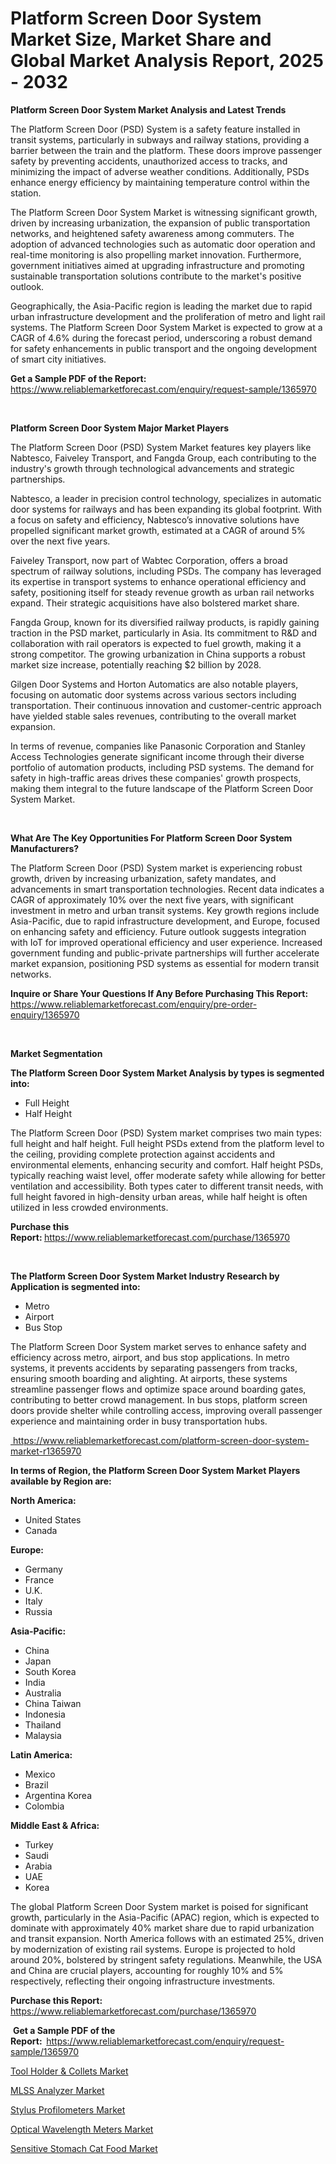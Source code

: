 <p><h1>Platform Screen Door System Market Size, Market Share and Global Market Analysis Report, 2025 - 2032</h1></p><p><strong>Platform Screen Door System Market Analysis and Latest Trends</strong></p>
<p><p>The Platform Screen Door (PSD) System is a safety feature installed in transit systems, particularly in subways and railway stations, providing a barrier between the train and the platform. These doors improve passenger safety by preventing accidents, unauthorized access to tracks, and minimizing the impact of adverse weather conditions. Additionally, PSDs enhance energy efficiency by maintaining temperature control within the station.</p><p>The Platform Screen Door System Market is witnessing significant growth, driven by increasing urbanization, the expansion of public transportation networks, and heightened safety awareness among commuters. The adoption of advanced technologies such as automatic door operation and real-time monitoring is also propelling market innovation. Furthermore, government initiatives aimed at upgrading infrastructure and promoting sustainable transportation solutions contribute to the market's positive outlook.</p><p>Geographically, the Asia-Pacific region is leading the market due to rapid urban infrastructure development and the proliferation of metro and light rail systems. The Platform Screen Door System Market is expected to grow at a CAGR of 4.6% during the forecast period, underscoring a robust demand for safety enhancements in public transport and the ongoing development of smart city initiatives.</p></p>
<p><strong>Get a Sample PDF of the Report:&nbsp;</strong> <a href="https://www.reliablemarketforecast.com/enquiry/request-sample/1365970?utm_campaign=1899&utm_medium=2&utm_source=Github&utm_content=ia&utm_term=22032025&utm_id=platform-screen-door-system">https://www.reliablemarketforecast.com/enquiry/request-sample/1365970</a></p>
<p>&nbsp;</p>
<p><strong>Platform Screen Door System Major Market Players</strong></p>
<p><p>The Platform Screen Door (PSD) System Market features key players like Nabtesco, Faiveley Transport, and Fangda Group, each contributing to the industry's growth through technological advancements and strategic partnerships.</p><p>Nabtesco, a leader in precision control technology, specializes in automatic door systems for railways and has been expanding its global footprint. With a focus on safety and efficiency, Nabtesco’s innovative solutions have propelled significant market growth, estimated at a CAGR of around 5% over the next five years.</p><p>Faiveley Transport, now part of Wabtec Corporation, offers a broad spectrum of railway solutions, including PSDs. The company has leveraged its expertise in transport systems to enhance operational efficiency and safety, positioning itself for steady revenue growth as urban rail networks expand. Their strategic acquisitions have also bolstered market share.</p><p>Fangda Group, known for its diversified railway products, is rapidly gaining traction in the PSD market, particularly in Asia. Its commitment to R&D and collaboration with rail operators is expected to fuel growth, making it a strong competitor. The growing urbanization in China supports a robust market size increase, potentially reaching $2 billion by 2028.</p><p>Gilgen Door Systems and Horton Automatics are also notable players, focusing on automatic door systems across various sectors including transportation. Their continuous innovation and customer-centric approach have yielded stable sales revenues, contributing to the overall market expansion.</p><p>In terms of revenue, companies like Panasonic Corporation and Stanley Access Technologies generate significant income through their diverse portfolio of automation products, including PSD systems. The demand for safety in high-traffic areas drives these companies' growth prospects, making them integral to the future landscape of the Platform Screen Door System Market.</p></p>
<p>&nbsp;</p>
<p><strong>What Are The Key Opportunities For Platform Screen Door System Manufacturers?</strong></p>
<p><p>The Platform Screen Door (PSD) System market is experiencing robust growth, driven by increasing urbanization, safety mandates, and advancements in smart transportation technologies. Recent data indicates a CAGR of approximately 10% over the next five years, with significant investment in metro and urban transit systems. Key growth regions include Asia-Pacific, due to rapid infrastructure development, and Europe, focused on enhancing safety and efficiency. Future outlook suggests integration with IoT for improved operational efficiency and user experience. Increased government funding and public-private partnerships will further accelerate market expansion, positioning PSD systems as essential for modern transit networks.</p></p>
<p><strong>Inquire or Share Your Questions If Any Before Purchasing This Report:</strong> <a href="https://www.reliablemarketforecast.com/enquiry/pre-order-enquiry/1365970?utm_campaign=1899&utm_medium=2&utm_source=Github&utm_content=ia&utm_term=22032025&utm_id=platform-screen-door-system">https://www.reliablemarketforecast.com/enquiry/pre-order-enquiry/1365970</a></p>
<p>&nbsp;</p>
<p><strong>Market Segmentation</strong></p>
<p><strong>The Platform Screen Door System Market Analysis by types is segmented into:</strong></p>
<p><ul><li>Full Height</li><li>Half Height</li></ul></p>
<p><p>The Platform Screen Door (PSD) System market comprises two main types: full height and half height. Full height PSDs extend from the platform level to the ceiling, providing complete protection against accidents and environmental elements, enhancing security and comfort. Half height PSDs, typically reaching waist level, offer moderate safety while allowing for better ventilation and accessibility. Both types cater to different transit needs, with full height favored in high-density urban areas, while half height is often utilized in less crowded environments.</p></p>
<p><strong>Purchase this Report:&nbsp;</strong><a href="https://www.reliablemarketforecast.com/purchase/1365970?utm_campaign=1899&utm_medium=2&utm_source=Github&utm_content=ia&utm_term=22032025&utm_id=platform-screen-door-system">https://www.reliablemarketforecast.com/purchase/1365970</a></p>
<p>&nbsp;</p>
<p><strong>The Platform Screen Door System Market Industry Research by Application is segmented into:</strong></p>
<p><ul><li>Metro</li><li>Airport</li><li>Bus Stop</li></ul></p>
<p><p>The Platform Screen Door System market serves to enhance safety and efficiency across metro, airport, and bus stop applications. In metro systems, it prevents accidents by separating passengers from tracks, ensuring smooth boarding and alighting. At airports, these systems streamline passenger flows and optimize space around boarding gates, contributing to better crowd management. In bus stops, platform screen doors provide shelter while controlling access, improving overall passenger experience and maintaining order in busy transportation hubs.</p></p>
<p><a href="https://www.reliablemarketforecast.com/platform-screen-door-system-market-r1365970?utm_campaign=1899&utm_medium=2&utm_source=Github&utm_content=ia&utm_term=22032025&utm_id=platform-screen-door-system">&nbsp;https://www.reliablemarketforecast.com/platform-screen-door-system-market-r1365970</a></p>
<p><strong>In terms of Region, the Platform Screen Door System Market Players available by Region are:</strong></p>
<p>
    <p> <strong> North America: </strong>
        <ul>
            <li>United States</li>
            <li>Canada</li>
        </ul>
        </p> 
    <p> <strong> Europe: </strong>
        <ul>
            <li>Germany</li>
            <li>France</li>
            <li>U.K.</li>
            <li>Italy</li>
            <li>Russia</li>
        </ul>
        </p> 
    <p> <strong> Asia-Pacific: </strong>
        <ul>
            <li>China</li>
            <li>Japan</li>
            <li>South Korea</li>
            <li>India</li>
            <li>Australia</li>
            <li>China Taiwan</li>
            <li>Indonesia</li>
            <li>Thailand</li>
            <li>Malaysia</li>
        </ul>
        </p> 
    <p> <strong> Latin America: </strong>
        <ul>
            <li>Mexico</li>
            <li>Brazil</li>
            <li>Argentina Korea</li>
            <li>Colombia</li>
        </ul>
        </p> 
    <p> <strong> Middle East & Africa: </strong>
        <ul>
            <li>Turkey</li>
            <li>Saudi</li>
            <li>Arabia</li>
            <li>UAE</li>
            <li>Korea</li>
        </ul>
    </p>
    </p>
<p><p>The global Platform Screen Door System market is poised for significant growth, particularly in the Asia-Pacific (APAC) region, which is expected to dominate with approximately 40% market share due to rapid urbanization and transit expansion. North America follows with an estimated 25%, driven by modernization of existing rail systems. Europe is projected to hold around 20%, bolstered by stringent safety regulations. Meanwhile, the USA and China are crucial players, accounting for roughly 10% and 5% respectively, reflecting their ongoing infrastructure investments.</p></p>
<p><strong>Purchase this Report: </strong><a href="https://www.reliablemarketforecast.com/purchase/1365970?utm_campaign=1899&utm_medium=2&utm_source=Github&utm_content=ia&utm_term=22032025&utm_id=platform-screen-door-system">https://www.reliablemarketforecast.com/purchase/1365970</a></p>
<p>&nbsp;<strong>Get a Sample PDF of the Report:&nbsp;&nbsp;</strong><a href="https://www.reliablemarketforecast.com/enquiry/request-sample/1365970?utm_campaign=1899&utm_medium=2&utm_source=Github&utm_content=ia&utm_term=22032025&utm_id=platform-screen-door-system">https://www.reliablemarketforecast.com/enquiry/request-sample/1365970</a></p>
<p><strong></strong></p>
<p><p><a href="https://github.com/alawnhvicay/Market-Research-Report-List-1/blob/main/tool-holder-collets-market.md?utm_campaign=1899&utm_medium=2&utm_source=Github&utm_content=ia&utm_term=22032025&utm_id=platform-screen-door-system">Tool Holder & Collets Market</a></p><p><a href="https://github.com/sahoolipko6f/Market-Research-Report-List-1/blob/main/mlss-analyzer-market.md?utm_campaign=1899&utm_medium=2&utm_source=Github&utm_content=ia&utm_term=22032025&utm_id=platform-screen-door-system">MLSS Analyzer Market</a></p><p><a href="https://github.com/ranewknaller/Market-Research-Report-List-1/blob/main/stylus-profilometers-market.md?utm_campaign=1899&utm_medium=2&utm_source=Github&utm_content=ia&utm_term=22032025&utm_id=platform-screen-door-system">Stylus Profilometers Market</a></p><p><a href="https://github.com/rogetspate12/Market-Research-Report-List-1/blob/main/optical-wavelength-meters-market.md?utm_campaign=1899&utm_medium=2&utm_source=Github&utm_content=ia&utm_term=22032025&utm_id=platform-screen-door-system">Optical Wavelength Meters Market</a></p><p><a href="https://github.com/wraggfomath/Market-Research-Report-List-1/blob/main/sensitive-stomach-cat-food-market.md?utm_campaign=1899&utm_medium=2&utm_source=Github&utm_content=ia&utm_term=22032025&utm_id=platform-screen-door-system">Sensitive Stomach Cat Food Market</a></p></p>